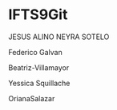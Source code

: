 # IFTS9Git

JESUS ALINO NEYRA SOTELO

Federico Galvan

Beatriz-Villamayor

Yessica Squillache

OrianaSalazar
